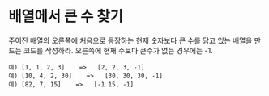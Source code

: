 # 배열에서 큰 수 찾기

주어진 배열의 오른쪽에 처음으로 등장하는 현재 숫자보다
큰 수를 담고 있는 배열을 만드는 코드를 작성하라.
오른쪽에 현재 수보다 큰수가 없는 경우에는 -1.

    예) [1, 1, 2, 3]    =>   [2, 2, 3, -1]
    예) [10, 4, 2, 30]    =>   [30, 30, 30, -1]
    예) [82, 7, 15]    =>   [-1 15, -1]



